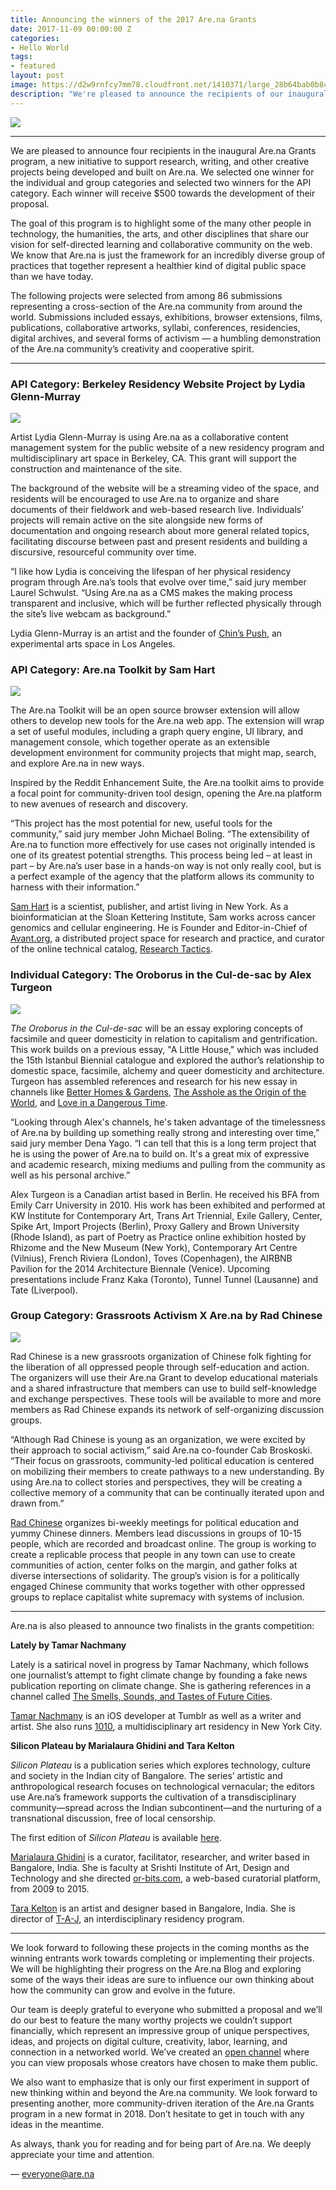 ```yaml
---
title: Announcing the winners of the 2017 Are.na Grants
date: 2017-11-09 00:00:00 Z
categories:
- Hello World
tags:
- featured
layout: post
image: https://d2w9rnfcy7mm78.cloudfront.net/1410371/large_28b64bab0b8cb742ece613f243ee45b5
description: "We're pleased to announce the recipients of our inaugural Are.na Grants program, a new initiative to support research, writing, and creative projects developed on Are.na."
---
```


<img src="https://d2w9rnfcy7mm78.cloudfront.net/1410371/large_28b64bab0b8cb742ece613f243ee45b5">

---

We are pleased to announce four recipients in the inaugural Are.na Grants program, a new initiative to support research, writing, and other creative projects being developed and built on Are.na. We selected one winner for the individual and group categories and selected two winners for the API category. Each winner will receive $500 towards the development of their proposal.

The goal of this program is to highlight some of the many other people in technology, the humanities, the arts, and other disciplines that share our vision for self-directed learning and collaborative community on the web. We know that Are.na is just the framework for an incredibly diverse group of practices that together represent a healthier kind of digital public space than we have today.

The following projects were selected from among 86 submissions representing a cross-section of the Are.na community from around the world. Submissions included essays, exhibitions, browser extensions, films, publications, collaborative artworks, syllabi, conferences, residencies, digital archives, and several forms of activism — a humbling demonstration of the Are.na community’s creativity and cooperative spirit.

---

### API Category: **Berkeley Residency Website Project by Lydia Glenn-Murray**

![](https://d2w9rnfcy7mm78.cloudfront.net/1410372/large_9e8195471cc4f69995085c04eccd9ddf)

Artist Lydia Glenn-Murray is using Are.na as a collaborative content management system for the public website of a new residency program and multidisciplinary art space in Berkeley, CA. This grant will support the construction and maintenance of the site.

The background of the website will be a streaming video of the space, and residents will be encouraged to use Are.na to organize and share documents of their fieldwork and web-based research live. Individuals’ projects will remain active on the site alongside new forms of documentation and ongoing research about more general related topics, facilitating discourse between past and present residents and building a discursive, resourceful community over time.

“I like how Lydia is conceiving the lifespan of her physical residency program through Are.na’s tools that evolve over time,” said jury member Laurel Schwulst. “Using Are.na as a CMS makes the making process transparent and inclusive, which will be further reflected physically through the site’s live webcam as background.”

Lydia Glenn-Murray is an artist and the founder of [Chin’s Push](http://www.chinspush.com), an experimental arts space in Los Angeles.

### API Category: **Are.na Toolkit by Sam Hart**

![](https://d2w9rnfcy7mm78.cloudfront.net/1410371/large_28b64bab0b8cb742ece613f243ee45b5)

The Are.na Toolkit will be an open source browser extension will allow others to develop new tools for the Are.na web app. The extension will wrap a set of useful modules, including a graph query engine, UI library, and management console, which together operate as an extensible development environment for community projects that might map, search, and explore Are.na in new ways.

Inspired by the Reddit Enhancement Suite, the Are.na toolkit aims to provide a focal point for community-driven tool design, opening the Are.na platform to new avenues of research and discovery.

“This project has the most potential for new, useful tools for the community,” said jury member John Michael Boling. “The extensibility of Are.na to function more effectively for use cases not originally intended is one of its greatest potential strengths. This process being led – at least in part – by Are.na’s user base in a hands-on way is not only really cool, but is a perfect example of the agency that the platform allows its community to harness with their information.” 

[Sam Hart](http://hxrts.com) is a scientist, publisher, and artist living in New York. As a bioinformatician at the Sloan Kettering Institute, Sam works across cancer genomics and cellular engineering. He is Founder and Editor-in-Chief of [Avant.org](http://avant.org), a distributed project space for research and practice, and curator of the online technical catalog, [Research Tactics](http://researchtactics.com).

### Individual Category: **The Oroborus in the Cul-de-sac by Alex Turgeon**

![](https://d2w9rnfcy7mm78.cloudfront.net/1410373/large_f88bc8109be1a599288f96c9ea8590dd)

_The Oroborus in the Cul-de-sac_ will be an essay exploring concepts of facsimile and queer domesticity in relation to capitalism and gentrification. This work builds on a previous essay, "A Little House," which was included the 15th Istanbul Biennial catalogue and explored the author’s relationship to domestic space, facsimile, alchemy and queer domesticity and architecture. Turgeon has assembled references and research for his new essay in channels like [Better Homes & Gardens](https://www.are.na/a-turgeon/better-homes-gardens), [The Asshole as the Origin of the World](https://www.are.na/a-turgeon/the-asshole-as-the-origin-of-the-world), and [Love in a Dangerous Time](https://www.are.na/a-turgeon/love-in-a-dangerous-time).

“Looking through Alex's channels, he's taken advantage of the timelessness of Are.na by building up something really strong and interesting over time,” said jury member Dena Yago. “I can tell that this is a long term project that he is using the power of Are.na to build on. It's a great mix of expressive and academic research, mixing mediums and pulling from the community as well as his personal archive.”

Alex Turgeon is a Canadian artist based in Berlin. He received his BFA from Emily Carr University in 2010. His work has been exhibited and performed at KW Institute for Contemporary Art, Trans Art Triennial, Exile Gallery, Center, Spike Art, Import Projects (Berlin), Proxy Gallery and Brown University (Rhode Island), as part of Poetry as Practice online exhibition hosted by Rhizome and the New Museum (New York), Contemporary Art Centre (Vilnius), French Riviera (London), Toves (Copenhagen), the AIRBNB Pavilion for the 2014 Architecture Biennale (Venice). Upcoming presentations include Franz Kaka (Toronto), Tunnel Tunnel (Lausanne) and Tate (Liverpool).

### Group Category: **Grassroots Activism X Are.na by Rad Chinese**

![](https://d2w9rnfcy7mm78.cloudfront.net/1410375/large_106905b4ff5d2366b1e17717bb433e0b)

Rad Chinese is a new grassroots organization of Chinese folk fighting for the liberation of all oppressed people through self-education and action. The organizers will use their Are.na Grant to develop educational materials and a shared infrastructure that members can use to build self-knowledge and exchange perspectives. These tools will be available to more and more members as Rad Chinese expands its network of self-organizing discussion groups. 

“Although Rad Chinese is young as an organization, we were excited by their approach to social activism,” said Are.na co-founder Cab Broskoski. “Their focus on grassroots, community-led political education is centered on mobilizing their members to create pathways to a new understanding. By using Are.na to collect stories and perspectives, they will be creating a collective memory of a community that can be continually iterated upon and drawn from.”

[Rad Chinese](http://radchinese.com) organizes bi-weekly meetings for political education and yummy Chinese dinners. Members lead discussions in groups of 10-15 people, which are recorded and broadcast online. The group is working to create a replicable process that people in any town can use to create communities of action, center folks on the margin, and gather folks at diverse intersections of solidarity. The group’s vision is for a politically engaged Chinese community that works together with other oppressed groups to replace capitalist white supremacy with systems of inclusion.

---

Are.na is also pleased to announce two finalists in the grants competition:

**Lately by Tamar Nachmany**

Lately is a satirical novel in progress by Tamar Nachmany, which follows one journalist’s attempt to fight climate change by founding a fake news publication reporting on climate change. She is gathering references in a channel called [The Smells, Sounds, and Tastes of Future Cities](https://www.are.na/tamar-nachmany/the-smells-sounds-and-tastes-of-future-cities). 

[Tamar Nachmany](https://www.are.na/tamar-nachmany/channels) is an iOS developer at Tumblr as well as a writer and artist. She also runs [1010](https://residency.persona.co), a multidisciplinary art residency in New York City.

**Silicon Plateau by Marialaura Ghidini and Tara Kelton**

_Silicon Plateau_ is a publication series which explores technology, culture and society in the Indian city of Bangalore. The series’ artistic and anthropological research focuses on technological vernacular; the editors use Are.na’s framework supports the cultivation of a transdisciplinary community—spread across the Indian subcontinent—and the nurturing of a transnational discussion, free of local censorship.

The first edition of _Silicon Plateau_ is available [here](https://issuu.com/cis-india/docs/siliconplateauvol1_highres).

[Marialaura Ghidini](http://marialaura-ghidini.hotglue.me) is a curator, facilitator, researcher, and writer based in Bangalore, India. She is faculty at Srishti Institute of Art, Design and Technology and she directed [or-bits.com](https://or-bits.com), a web-based curatorial platform, from 2009 to 2015.

[Tara Kelton](https://www.are.na/tara-kelton/channels) is an artist and designer based in Bangalore, India. She is director of [T-A-J](http://t-a-j.in), an interdisciplinary residency program.

---

We look forward to following these projects in the coming months as the winning entrants work towards completing or implementing their projects. We will be highlighting their progress on the Are.na Blog and exploring some of the ways their ideas are sure to influence our own thinking about how the community can grow and evolve in the future.

Our team is deeply grateful to everyone who submitted a proposal and we’ll do our best to feature the many worthy projects we couldn’t support financially, which represent an impressive group of unique perspectives, ideas, and projects on digital culture, creativity, labor, learning, and connection in a networked world. We’ve created an [open channel](https://www.are.na/are-na/project-proposals) where you can view proposals whose creators have chosen to make them public.

We also want to emphasize that is only our first experiment in support of new thinking within and beyond the Are.na community. We look forward to presenting another, more community-driven iteration of the Are.na Grants program in a new format in 2018. Don’t hesitate to get in touch with any ideas in the meantime.

As always, thank you for reading and for being part of Are.na. We deeply appreciate your time and attention.

— everyone@are.na
